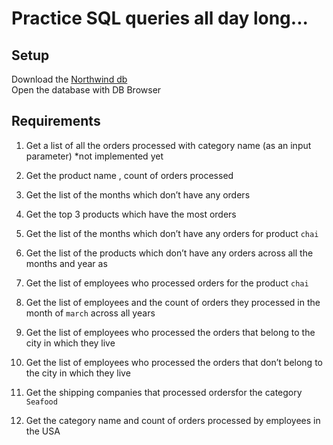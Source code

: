 # Practice SQL queries all day long...

## Setup
Download the [Northwind db](https://github.com/nashville-software-school/bangazon-corp/blob/master/orientation/resources/challenges/assets/northwind.db)  
Open the database with DB Browser

## Requirements
1. Get a list of all the orders processed with category name (as an input parameter) *not implemented yet

1. Get the product name , count of orders processed

1. Get the list of the months which don’t have any orders

1. Get the top 3 products which have the most orders

1. Get the list of the months which don’t have any orders for product `chai`

1. Get the list of the products which don’t have any orders across all the months and year as

1. Get the list of employees who processed orders for the product `chai`

1. Get the list of employees and the count of orders they processed in the month of `march` across all years

1. Get the list of employees who processed the orders that belong to the city in which they live

1. Get the list of employees who processed the orders that don’t belong to the city in which they live

1. Get the shipping companies that processed ordersfor the category `Seafood`

1. Get the category name and count of orders processed by employees in the USA
